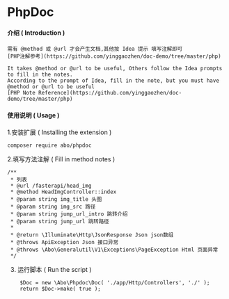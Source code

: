 # PhpDoc

#### 介绍 ( Introduction )
```text
需有 @method 或 @url 才会产生文档,其他按 Idea 提示 填写注解即可
[PHP注解参考](https://github.com/yinggaozhen/doc-demo/tree/master/php)

It takes @method or @url to be useful, Others follow the Idea prompts to fill in the notes.
According to the prompt of Idea, fill in the note, but you must have @method or @url to be useful
[PHP Note Reference](https://github.com/yinggaozhen/doc-demo/tree/master/php)
```

#### 使用说明 ( Usage )

1.安装扩展 ( Installing the extension )
```text
composer require abo/phpdoc
```

2.填写方法注解 ( Fill in method notes )
```text
/**
 * 列表
 * @url /fasterapi/head_img
 * @method HeadImgController::index
 * @param string img_title 头图
 * @param string img_src 路径
 * @param string jump_url_intro 跳转介绍
 * @param string jump_url 跳转路径
 *
 * @return \Illuminate\Http\JsonResponse Json json数组
 * @throws ApiException Json 接口异常
 * @throws \Abo\Generalutil\V1\Exceptions\PageException Html 页面异常
 */
```

3. 运行脚本 ( Run the script )
```text
    $Doc = new \Abo\Phpdoc\Doc( './app/Http/Controllers', './' );
    return $Doc->make( true );
```
